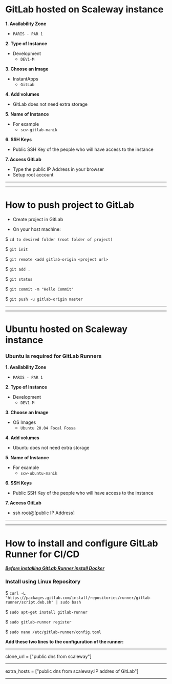 # GitLab hosted on Scaleway instance 

**1. Availability Zone**
- `PARIS - PAR 1`

**2. Type of Instance**
- Development
  - `DEV1-M`

**3. Choose an Image**
- InstantApps
  - `GitLab`

**4. Add volumes**
- GitLab does not need extra storage
  
**5. Name of Instance**
- For example
  - `scw-gitlab-manik`

**6. SSH Keys**
- Public SSH Key of the people who will have access to the instance

**7. Access GitLab**
- Type the public IP Address in your browser 
- Setup root account

<hr>
<hr>

# How to push project to GitLab

- Create project in GitLab

- On your host machine:

$ `cd to desired folder (root folder of project)`

$ `git init`

$ `git remote <add gitlab-origin <project url>`

$ `git add .`

$ `git status`

$ `git commit -m "Hello Commit"`

$ `git push -u gitlab-origin master`

<hr>
<hr>

# Ubuntu hosted on Scaleway instance
### Ubuntu is required for GitLab Runners

**1. Availability Zone**
- `PARIS - PAR 1`

**2. Type of Instance**
- Development
    - `DEV1-M`

**3. Choose an Image**
- OS Images
    - `Ubuntu 20.04 Focal Fossa`

**4. Add volumes**
- Ubuntu does not need extra storage

**5. Name of Instance**
- For example
    - `scw-ubuntu-manik`

**6. SSH Keys**
- Public SSH Key of the people who will have access to the instance

**7. Access GitLab**
- ssh root@[public IP Address]

<hr>
<hr>

# How to install and configure GitLab Runner for CI/CD

**_[Before installing GitLab Runner install Docker](https://www.digitalocean.com/community/tutorials/how-to-install-and-use-docker-on-ubuntu-18-04)_**

### Install using Linux Repository


$ `curl -L "https://packages.gitlab.com/install/repositories/runner/gitlab-runner/script.deb.sh" | sudo bash`

$ `sudo apt-get install gitlab-runner`

$ `sudo gitlab-runner register`

$ `sudo nano /etc/gitlab-runner/config.toml`

**Add these two lines to the configuration of the runner:**
<hr>
clone_url = ["public dns from scaleway"]
<hr>
extra_hosts = ["public dns from scaleway:IP addres of GitLab"]
<hr>



